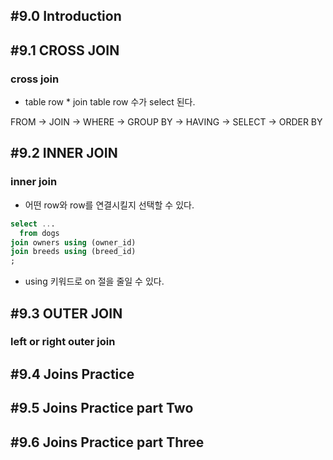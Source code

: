 ## #9.0 Introduction

## #9.1 CROSS JOIN

### cross join
- table row * join table row 수가 select 된다.

FROM -> JOIN -> WHERE -> GROUP BY -> HAVING -> SELECT -> ORDER BY

## #9.2 INNER JOIN

### inner join
- 어떤 row와 row를 연결시킬지 선택할 수 있다.
```sql
select ...
  from dogs  
join owners using (owner_id)  
join breeds using (breed_id)  
;
```
- using 키워드로 on 절을 줄일 수 있다.

## #9.3 OUTER JOIN

### left or right outer join

## #9.4 Joins Practice

## #9.5 Joins Practice part Two

## #9.6 Joins Practice part Three